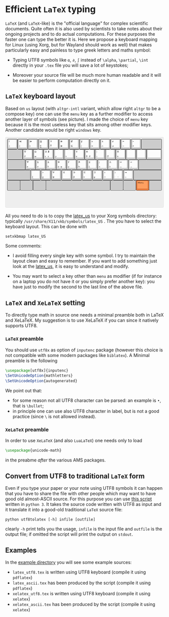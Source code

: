# Efficient `LaTeX` typing

`LaTeX` (and `LaTeX`-like) is the "official language" for complex scientific documents. Quite often it is also used by scientists to take notes about their ongoing projects and to do actual computations. For these purposes the faster one can type the better it is. Here we propose a keyboard mapping for Linux (using Xorg, but for Wayland should work as well) that makes particularly easy and painless to type greek letters and maths symbol:

* Typing UTF8 symbols like `α`, `∂`, `∫` instead of `\alpha`, `\partial`, `\int` directly in your `.tex` file you will save a lot of keystokes;

* Moreover your source file will be much more human readable and it will be easier to perform computation directly on it. 

## `LaTeX` keyboard layout

Based on `us` layout (with `altgr-intl` variant, which allow right `altgr` to be a compose key) one can use the `menu` key as a further modifier to access another layer of symbols (see picture). I made the choice of `menu` key because it is the most useless key that sits among other modifier keys. Another candidate would be right `windows` key.

![](keyboard-layout.png)

All you need to do is to copy the [latex_us](latex_US) to your Xorg symbols directory: typically `/usr/share/X11/xkb/symbols/latex_US` . The you have to select the keyboard layout. This can be done with

```
setxkbmap latex_US
```

Some comments:

* I avoid filling every single key with some symbol. I try to maintain the layout clean and easy to remember. If you want to add something just look at the [latex_us](latex_US), it is easy to understand and modify.

* You may want to select a key other than `menu` as modifier (if for instance on a laptop you do not have it or you simply prefer another key): you have just to modify the second to the last line of the above file.


## `LaTeX` and `XeLaTeX` setting

To directly type math in source one needs a minimal preamble both in LaTeX and XeLaTeX. My suggestion is to use XeLaTeX if you can since it natively supports UTF8.

### `LaTeX` preamble

You should use `utf8x` as option of `inputenc` package (however this choice is not compatible with some modern packages like `biblatex`). A Minimal preamble is the following

```latex
\usepackage[utf8x]{inputenc}
\SetUnicodeOption{mathletters}
\SetUnicodeOption{autogenerated}
```

We point out that:
* for some reason not all UTF8 character can be parsed: an example is `•`, that is `\bullet`;
* in principle one can use also UTF8 character in label, but is not a good practice (since `\` is not allowed instead).

### `XeLaTeX` preamble

In order to use `XeLaTeX` (and also `LuaLaTeX`) one needs only to load

```latex
\usepackage{unicode-math}
```

in the preabme *after* the various AMS packages.


## Convert from UTF8 to traditional `LaTeX` form

Even if you type your paper or your note using UTF8 symbols it can happen that you have to share the file with other people which may want to have good old almost-ASCII source. For this purpose you can use [this script](utf8tolatex.py) written in `python 3`. It takes the source code written with UTF8 as input and it translate it into a good-old traditional `LaTeX` source file:

```
python utf8tolatex [-h] infile [outfile]
```

clearly `-h` print tells you the usage, `infile` is the input file and `outfile` is the output file; if omitted the script will print the output on `stdout`.


## Examples

In the [example directory](examples) you will see some example sources:

* `latex_utf8.tex` is written using UTF8 keyboard (compile it using `pdflatex`)
* `latex_ascii.tex` has been produced by the script (compile it using `pdflatex`)
* `xelatex_utf8.tex` is written using UTF8 keyboard (compile it using `xelatex`)
* `xelatex_ascii.tex` has been produced by the script (compile it using `xelatex`)